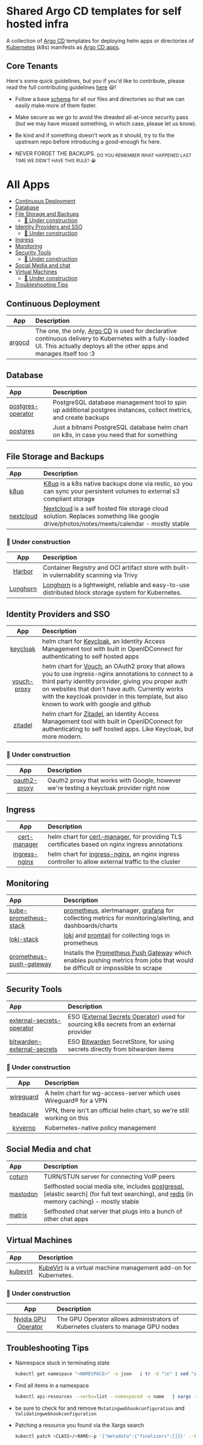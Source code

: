 # Shared Argo CD templates for self hosted infra
A collection of [Argo CD](https://argo-cd.readthedocs.io/en/stable/) templates for deploying helm apps or directories of [Kubernetes](https://kubernetes.io) (k8s) manifests as [Argo CD apps](https://argo-cd.readthedocs.io/en/stable/core_concepts/).

## Core Tenants
Here's some quick guidelines, but you if you'd like to contribute, please read the full contributing guidelines [here](./CONTRIBUTING.md) 😃!

- Follow a base [schema](./CONTRIBUTING.md#directory-and-filename-schemas) for all our files and directories so that we can easily make more of them faster.

- Make secure as we go to avoid the dreaded all-at-once security pass (but we may have missed something, in which case, please let us know).

- Be kind and if something doesn't work as it should, try to fix the upstream repo before introducing a good-enough fix here.

- NEVER FORGET THE BACKUPS. <sub>DO YOU REMEMBER WHAT HAPPENED LAST TIME WE DIDN'T HAVE THIS RULE? 😭</sub>

# All Apps

* [Continuous Deployment](#continuous-deployment)
* [Database](#database)
* [File Storage and Backups](#file-storage-and-backups)
    * [🚧 Under construction](#-under-construction)
* [Identity Providers and SSO](#identity-providers-and-sso)
    * [🚧 Under construction](#-under-construction-1)
* [Ingress](#ingress)
* [Monitoring](#monitoring)
* [Security Tools](#security-tools)
    * [🚧 Under construction](#-under-construction-2)
* [Social Media and chat](#social-media-and-chat)
* [Virtual Machines](#virtual-machines)
    * [🚧 Under construction](#-under-construction-3)
* [Troubleshooting Tips](#troubleshooting-tips)

## Continuous Deployment

|               App              | Description                                                                              |
|:------------------------------:|:-----------------------------------------------------------------------------------------|
| [argocd](./argocd) | The one, the only, [Argo CD](https://argoproj.github.io/cd/) is used for declarative continuous delivery to Kubernetes with a fully-loaded UI. This actually deploys all the other apps and manages itself too :3 |


## Database

| App                                      | Description                                                                                                       |
|:-----------------------------------------|:------------------------------------------------------------------------------------------------------------------|
| [postgres-operator](./postgres/operator) | PostgreSQL database management tool to spin up additional postgres instances, collect metrics, and create backups |
| [postgres](./postgres/bitnami)           | Just a bitnami PostgreSQL database helm chart on k8s, in case you need that for something                         |


## File Storage and Backups

| App                      | Description                                                                                                                                                        |
|:-------------------------|:-------------------------------------------------------------------------------------------------------------------------------------------------------------------|
| [k8up](./k8up)           | [K8up](https://k8up.io/k8up/2.7/index.html) is a k8s native backups done via restic, so you can sync your persistent volumes to external s3 compliant storage      |
| [nextcloud](./nextcloud) | [Nextcloud](https://nextcloud.com/) is a self hosted file storage cloud solution. Replaces something like google drive/photos/notes/meets/calendar - mostly stable |


### 🚧 Under construction
|           App          | Description                                                                                                                                  |
|:----------------------:|:---------------------------------------------------------------------------------------------------------------------------------------------|
|   [Harbor](./harbor)   | Container Registry and OCI artifact store with built-in vulernability scanning via Trivy                                                     |
| [Longhorn](./longhorn) | [Longhorn](https://github.com/longhorn/longhorn) is a lightweight, reliable and easy-to-use distributed block storage system for Kubernetes. |

## Identity Providers and SSO

|                  App                 | Description                                                                                                                                                                                                                                                                                                                                       |
|:------------------------------------:|:--------------------------------------------------------------------------------------------------------------------------------------------------------------------------------------------------------------------------------------------------------------------------------------------------------------------------------------------------|
|        [keycloak](./keycloak)        | helm chart for [Keycloak](https://www.keycloak.org/), an Identity Access Management tool with built in OpenIDConnect for authenticating to self hosted apps                                                                                                                                                                                       |
| [vouch-proxy](./ingress/vouch-proxy) | helm chart for [Vouch](https://github.com/vouch/vouch-proxy), an OAuth2 proxy that allows you to use ingress-nginx annotations to connect to a third party identity provider, giving you proper auth on websites that don't have auth. Currently works with the keycloak provider in this template, but also known to work with google and github |
|      [zitadel](./alpha/zitadel)      | helm chart for [Zitadel](https://zitadel.com/), an Identity Access Management tool with built in OpenIDConnect for authenticating to self hosted apps. Like Keycloak, but more modern.                                                                                                                                                            |


### 🚧 Under construction

|               App              | Description                                                                              |
|:------------------------------:|:-----------------------------------------------------------------------------------------|
| [oauth2-proxy](./oauth2-proxy) | Oauth2 proxy that works with Google, however we're testing a keycloak provider right now |

## Ingress

|                    App                   | Description                                                                                                                                       |
|:----------------------------------------:|:--------------------------------------------------------------------------------------------------------------------------------------------------|
|  [cert-manager](./ingress/cert-manager)  | helm chart for [cert-manager](https://cert-manager.io), for providing TLS certificates based on nginx ingress annotations                         |
| [ingress-nginx](./ingress/ingress-nginx) | helm chart for [ingress-nginx](https://github.com/kubernetes/ingress-nginx), an nginx ingress controller to allow external traffic to the cluster |


## Monitoring

| App                                                             | Description                                                                                                                                                                         |
|:----------------------------------------------------------------|:------------------------------------------------------------------------------------------------------------------------------------------------------------------------------------|
| [kube-prometheus-stack](./monitoring/kube-prometheus-stack)     | [prometheus](https://prometheus.io/docs/introduction/overview/), alertmanager, [grafana](https://grafana.com) for collecting metrics for monitoring/alerting, and dashboards/charts |
| [loki-stack](./monitoring/loki-stack)                           | [loki](https://grafana.com/oss/loki/) and [promtail](https://grafana.com/docs/loki/latest/clients/promtail/) for collecting logs in prometheus                                      |
| [prometheus-push-gateway](./monitoring/prometheus-push-gateway) | Installs the [Prometheus Push Gateway](https://prometheus.io/docs/instrumenting/pushing/) which enables pushing metrics from jobs that would be difficult or impossible to scrape   |


## Security Tools

| App                                                        | Description                                                                                                                          |
|:-----------------------------------------------------------|:-------------------------------------------------------------------------------------------------------------------------------------|
| [external-secrets-operator](./external-secrets-operator)   | ESO ([External Secrets Operator](https://external-secrets.io/latest/)) used for sourcing k8s secrets from an external provider       |
| [bitwarden-external-secrets](./bitwarden-external-secrets) | ESO [Bitwarden](https://external-secrets.io/v0.9.1/examples/bitwarden/) SecretStore, for using secrets directly from bitwarden items |

### 🚧 Under construction
|               App               | Description                                                                |
|:-------------------------------:|:---------------------------------------------------------------------------|
| [wireguard](./alpha/wg-access-server) | A helm chart for wg-access-server which uses Wireguard®️ for a VPN          |
|     [headscale](./alpha/headscale)    | VPN, there isn't an official helm chart, so we're still working on this |
|     [kyverno](./alpha/kyverno)    | Kubernetes-native policy management |


## Social Media and chat

| App                    | Description                                                                                                                                          |
|:-----------------------|:-----------------------------------------------------------------------------------------------------------------------------------------------------|
| [coturn](./coturn)     | TURN/STUN server for connecting VoIP peers                               |   
| [mastodon](./mastodon) | Selfhosted social media site, includes [postgresql](https://github.com/bitnami/charts/tree/main/bitnami/postgresql), [elastic search] (for full text searching), and [redis](https://github.com/bitnami/charts/tree/main/bitnami/redis) (in memory caching) - mostly stable |
| [matrix](./matrix)     | Selfhosted chat server that plugs into a bunch of other chat apps                                |        


## Virtual Machines

| App                    | Description                                                                             |
|:-----------------------|:----------------------------------------------------------------------------------------|
| [kubevirt](./kubevirt) | [KubeVirt](https://kubevirt.io/) is a virtual machine management add-on for Kubernetes. |

### 🚧 Under construction
|                      App                     | Description                                                                       |
|:--------------------------------------------:|:----------------------------------------------------------------------------------|
| [Nvidia GPU Operator](./nvidia/gpu-operator) | The GPU Operator allows administrators of Kubernetes clusters to manage GPU nodes |



## Troubleshooting Tips

- Namespace stuck in terminating state
  ```bash
  kubectl get namespace "<NAMESPACE>" -o json   | tr -d "\n" | sed "s/\"finalizers\": \[[^]]\+\]/\"finalizers\": []/"   | kubectl replace --raw /api/v1/<NAMESPACE>/cdi/finalize -f -
  ```

- Find all items in a namespace
  ```bash
  kubectl api-resources --verbs=list --namespaced -o name   | xargs -n 1 kubectl get --show-kind --ignore-not-found -n <NAMESPACE>
  ```

- be sure to check for and remove `Mutatingwebhookconfiguration` and `Validatingwebhookconfiguration`

- Patching a resource you found via the Xargs search
  ```bash
  kubectl patch <CLASS>/<NAME>-p '{"metadata":{"finalizers":[]}}' --type=merge -n <NAMESPACE>
  ```
